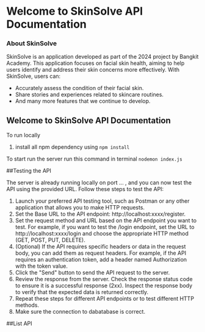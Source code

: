 # Welcome to SkinSolve API Documentation
### About SkinSolve

SkinSolve is an application developed as part of the 2024 project by Bangkit Academy. This application focuses on facial skin health, aiming to help users identify and address their skin concerns more effectively. With SkinSolve, users can:
- Accurately assess the condition of their facial skin.
- Share stories and experiences related to skincare routines.
- And many more features that we continue to develop.

## Welcome to SkinSolve API Documentation
To run locally

1. install all npm dependency using
`npm install`

To start run the server run this command in terminal
`nodemon index.js`

##Testing the API

The server is already running locally on port ... , and you can now test the API using the provided URL. Follow these steps to test the API:
1. Launch your preferred API testing tool, such as Postman or any other application that allows you to make HTTP requests.
2. Set the Base URL to the API endpoint: http://localhost:xxxx/register.
3. Set the request method and URL based on the API endpoint you want to test. For example, if you want to test the /login endpoint, set the URL to http://localhost:xxxx/login and choose the appropriate HTTP method (GET, POST, PUT, DELETE).
4. (Optional) If the API requires specific headers or data in the request body, you can add them as request headers. For example, if the API requires an authentication token, add a header named Authorization with the token value.
5. Click the "Send" button to send the API request to the server.
6. Review the response from the server. Check the response status code to ensure it is a successful response (2xx). Inspect the response body to verify that the expected data is returned correctly.
7. Repeat these steps for different API endpoints or to test different HTTP methods.
8. Make sure the connection to dabatabase is correct.

##List API

